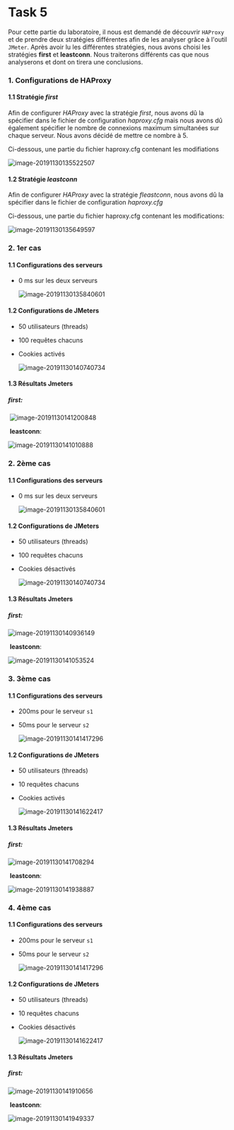 # Task 5

Pour cette partie du laboratoire, il nous est demandé de découvrir `HAProxy` et de prendre deux stratégies différentes afin de les analyser grâce à l'outil `JMeter`. Après avoir lu les différentes stratégies, nous avons choisi les stratégies **first** et **leastconn**. Nous traiterons différents cas que nous analyserons et dont on tirera une conclusions.

### 1. Configurations de HAProxy

#### 1.1 Stratégie *first*

Afin de configurer *HAProxy* avec la stratégie *first*, nous avons dû la spécifier dans le fichier de configuration *haproxy.cfg* mais nous avons dû également spécifier le nombre de connexions maximum simultanées sur chaque serveur. Nous avons décidé de mettre ce nombre à 5.

Ci-dessous, une partie du fichier haproxy.cfg contenant les modifiations

![image-20191130135522507](/home/ljebool/.config/Typora/typora-user-images/image-20191130135522507.png)

#### 1.2 Stratégie *leastconn*

Afin de configurer *HAProxy* avec la stratégie *fleastconn*, nous avons dû la spécifier dans le fichier de configuration *haproxy.cfg* 

Ci-dessous, une partie du fichier haproxy.cfg contenant les modifications:

![image-20191130135649597](/home/ljebool/.config/Typora/typora-user-images/image-20191130135649597.png)

### 2. 1er cas 

#### 1.1 Configurations des serveurs

- 0 ms sur les deux serveurs

  ![image-20191130135840601](/home/ljebool/.config/Typora/typora-user-images/image-20191130135840601.png)

#### 1.2 Configurations de JMeters

- 50 utilisateurs (threads)

- 100 requêtes chacuns

- Cookies activés 

  ![image-20191130140740734](/home/ljebool/.config/Typora/typora-user-images/image-20191130140740734.png)

#### 1.3 Résultats Jmeters

##### 		**first**:

​		![image-20191130141200848](/home/ljebool/.config/Typora/typora-user-images/image-20191130141200848.png)

​		**leastconn**:

![image-20191130141010888](/home/ljebool/.config/Typora/typora-user-images/image-20191130141010888.png)



### 2. 2ème cas 

#### 1.1 Configurations des serveurs

- 0 ms sur les deux serveurs

  ![image-20191130135840601](/home/ljebool/.config/Typora/typora-user-images/image-20191130135840601.png)

#### 1.2 Configurations de JMeters

- 50 utilisateurs (threads)

- 100 requêtes chacuns

- Cookies désactivés 

  ![image-20191130140740734](/home/ljebool/.config/Typora/typora-user-images/image-20191130140740734.png)

#### 1.3 Résultats Jmeters

##### 		**first**:

![image-20191130140936149](/home/ljebool/.config/Typora/typora-user-images/image-20191130140936149.png)

​		**leastconn**:

![image-20191130141053524](/home/ljebool/.config/Typora/typora-user-images/image-20191130141053524.png)



### 3. 3ème cas 

#### 1.1 Configurations des serveurs

- 200ms pour le serveur `s1`

- 50ms pour le serveur `s2`

  ![image-20191130141417296](/home/ljebool/.config/Typora/typora-user-images/image-20191130141417296.png)

#### 1.2 Configurations de JMeters

- 50 utilisateurs (threads)

- 10 requêtes chacuns

- Cookies activés 

  ![image-20191130141622417](/home/ljebool/.config/Typora/typora-user-images/image-20191130141622417.png)

#### 1.3 Résultats Jmeters

##### 		**first**:

![image-20191130141708294](/home/ljebool/.config/Typora/typora-user-images/image-20191130141708294.png)

​		**leastconn**:

![image-20191130141938887](/home/ljebool/.config/Typora/typora-user-images/image-20191130141938887.png)



### 4. 4ème cas 

#### 1.1 Configurations des serveurs

- 200ms pour le serveur `s1`

- 50ms pour le serveur `s2`

  ![image-20191130141417296](/home/ljebool/.config/Typora/typora-user-images/image-20191130141417296.png)

#### 1.2 Configurations de JMeters

- 50 utilisateurs (threads)

- 10 requêtes chacuns

- Cookies désactivés 

  ![image-20191130141622417](/home/ljebool/.config/Typora/typora-user-images/image-20191130141622417.png)

#### 1.3 Résultats Jmeters

##### 		**first**:

![image-20191130141910656](/home/ljebool/.config/Typora/typora-user-images/image-20191130141910656.png)

​		**leastconn**:

![image-20191130141949337](/home/ljebool/.config/Typora/typora-user-images/image-20191130141949337.png)



